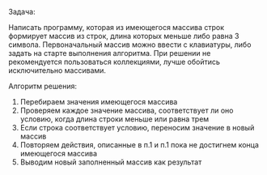 Задача:

Написать программу, которая из имеющегося массива строк формирует массив из строк, длина которых меньше либо равна 3 символа. Первоначальный массив можно ввести с клавиатуры, либо задать на старте выполнения алгоритма. При решении не рекомендуется пользоваться коллекциями, лучше обойтись исключительно массивами.

Алгоритм решения:

1.	Перебираем значения имеющегося массива
2.	Проверяем каждое значение массива, соответствует ли оно условию, когда длина строки меньше или равна трем
3.	Если строка соответствует  условию, переносим значение в новый массив
4.	Повторяем действия, описанные в п.1 и п.1  пока не достигнем конца имеющегося массива
5.	Выводим новый заполненный массив как результат
